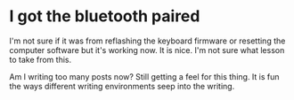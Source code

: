 # I got the bluetooth paired

I'm not sure if it was from reflashing the keyboard firmware or resetting the computer software but it's working now. It is nice. I'm not sure what lesson to take from this.

Am I writing too many posts now? Still getting a feel for this thing. It is fun the ways different writing environments seep into the writing.
